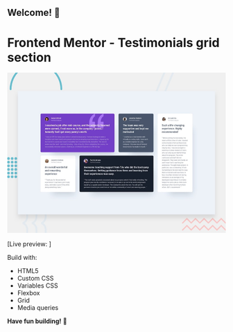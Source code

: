 ## Welcome! 👋

# Frontend Mentor - Testimonials grid section

![Design preview for the Testimonials grid section coding challenge](./design/desktop-preview.jpg)

[Live preview: ]

Build with:

- HTML5
- Custom CSS
- Variables CSS
- Flexbox
- Grid
- Media queries

**Have fun building!** 🚀
